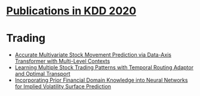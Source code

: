 # [Publications in KDD 2020](https://www.kdd.org/kdd2020/accepted-papers)



# Trading
- [Accurate Multivariate Stock Movement Prediction via Data-Axis Transformer with Multi-Level Contexts](https://github.com/ai-gamer/fintech-literature/blob/main/conference/aaai21/MSM/README.md)
- [Learning Multiple Stock Trading Patterns with Temporal Routing Adaptor and Optimal Transport](https://github.com/ai-gamer/fintech-literature/blob/main/conference/aaai21/SHAN/README.md)
- [Incorporating Prior Financial Domain Knowledge into Neural Networks for Implied Volatility Surface Prediction](https://github.com/ai-gamer/fintech-literature/blob/main/conference/aaai21/momentum/README.md)





